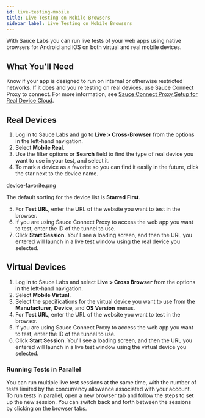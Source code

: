 ```yaml
---
id: live-testing-mobile
title: Live Testing on Mobile Browsers
sidebar_label: Live Testing on Mobile Browsers
---
```

With Sauce Labs you can run live tests of your web apps using native browsers for Android and iOS on both virtual and real mobile devices.

## What You'll Need
Know if your app is designed to run on internal or otherwise restricted networks. If it does and you're testing on real devices, use Sauce Connect Proxy to connect. For more information, see [Sauce Connect Proxy Setup for Real Device Cloud](https://wiki.saucelabs.com/display/DOCS/Sauce+Connect+Proxy+Setup+for+Real+Device+Cloud?src=sidebar).

## Real Devices
1. Log in to Sauce Labs and go to **Live > Cross-Browser** from the options in the left-hand navigation.
2. Select **Mobile Real**.
3. Use the filter options or **Search** field to find the type of real device you want to use in your test, and select it.
4. To mark a device as a favorite so you can find it easily in the future, click the star next to the device name.

device-favorite.png


The default sorting for the device list is **Starred First**.

5. For **Test URL**, enter the URL of the website you want to test in the browser.
6. If you are using Sauce Connect Proxy to access the web app you want to test, enter the ID of the tunnel to use.
7. Click **Start Session**.
You'll see a loading screen, and then the URL you entered will launch in a live test window using the real device you selected.

## Virtual Devices
1. Log in to Sauce Labs and select **Live > Cross Browser** from the options in the left-hand navigation.
2. Select **Mobile Virtual**.
3. Select the specifications for the virtual device you want to use from the **Manufacturer**, **Device**, and **OS Version** menus.
4. For **Test URL**, enter the URL of the website you want to test in the browser.
5. If you are using Sauce Connect Proxy to access the web app you want to test, enter the ID of the tunnel to use.
6. Click **Start Session**.
You'll see a loading screen, and then the URL you entered will launch in a live test window using the virtual device you selected.

### Running Tests in Parallel

You can run multiple live test sessions at the same time, with the number of tests limited by the concurrency allowance associated with your account. To run tests in parallel, open a new browser tab and follow the steps to set up the new session. You can switch back and forth between the sessions by clicking on the browser tabs.
